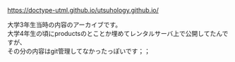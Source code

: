 https://doctype-utml.github.io/utsuhology.github.io/

大学3年生当時の内容のアーカイブです。  
大学4年生の頃にproductsのとことか埋めてレンタルサーバ上で公開してたんですが、  
その分の内容はgit管理してなかったっぽいです；；